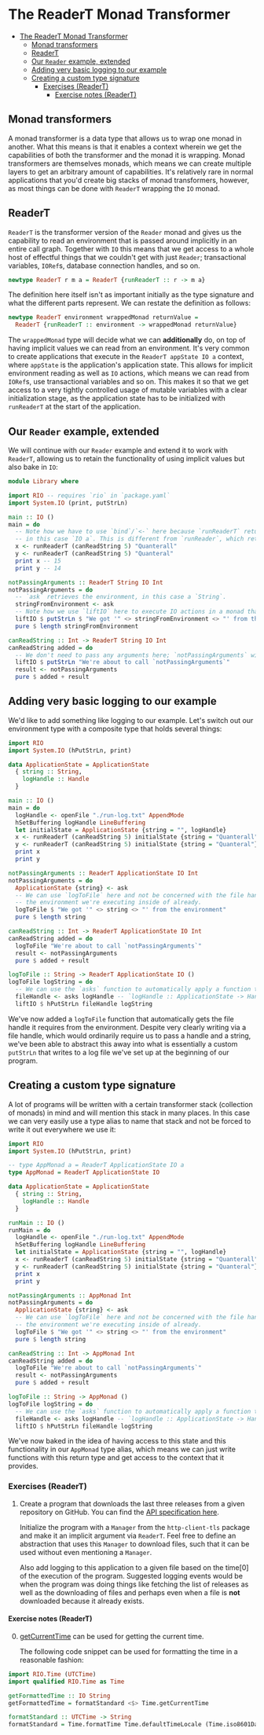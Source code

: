 # The ReaderT Monad Transformer

- [The ReaderT Monad Transformer](#the-readert-monad-transformer)
  - [Monad transformers](#monad-transformers)
  - [ReaderT](#readert)
  - [Our `Reader` example, extended](#our-reader-example-extended)
  - [Adding very basic logging to our example](#adding-very-basic-logging-to-our-example)
  - [Creating a custom type signature](#creating-a-custom-type-signature)
    - [Exercises (ReaderT)](#exercises-readert)
      - [Exercise notes (ReaderT)](#exercise-notes-readert)

## Monad transformers

A monad transformer is a data type that allows us to wrap one monad in another. What this means is
that it enables a context wherein we get the capabilities of both the transformer and the monad it
is wrapping. Monad transformers are themselves monads, which means we can create multiple layers to
get an arbitrary amount of capabilities. It's relatively rare in normal applications that you'd
create big stacks of monad transformers, however, as most things can be done with `ReaderT` wrapping
the `IO` monad.

## ReaderT

`ReaderT` is the transformer version of the `Reader` monad and gives us the capability to read an
environment that is passed around implicitly in an entire call graph. Together with `IO` this means
that we get access to a whole host of effectful things that we couldn't get with just `Reader`;
transactional variables, `IORef`s, database connection handles, and so on.

```haskell
newtype ReaderT r m a = ReaderT {runReaderT :: r -> m a}
```

The definition here itself isn't as important initially as the type signature and what the different
parts represent. We can restate the definition as follows:

```haskell
newtype ReaderT environment wrappedMonad returnValue =
  ReaderT {runReaderT :: environment -> wrappedMonad returnValue}
```

The `wrappedMonad` type will decide what we can **additionally** do, on top of having implicit
values we can read from an environment. It's very common to create applications that execute in the
`ReaderT appState IO a` context, where `appState` is the application's application state. This
allows for implicit environment reading as well as `IO` actions, which means we can read from
`IORef`s, use transactional variables and so on. This makes it so that we get access to a very
tightly controlled usage of mutable variables with a clear initialization stage, as the application
state has to be initialized with `runReaderT` at the start of the application.

## Our `Reader` example, extended

We will continue with our `Reader` example and extend it to work with `ReaderT`, allowing us to
retain the functionality of using implicit values but also bake in `IO`:

```haskell
module Library where

import RIO -- requires `rio` in `package.yaml`
import System.IO (print, putStrLn)

main :: IO ()
main = do
  -- Note how we have to use `bind`/`<-` here because `runReaderT` returns a value of type `m a`,
  -- in this case `IO a`. This is different from `runReader`, which returns just `a`.
  x <- runReaderT (canReadString 5) "Quanterall"
  y <- runReaderT (canReadString 5) "Quanteral"
  print x -- 15
  print y -- 14

notPassingArguments :: ReaderT String IO Int
notPassingArguments = do
  -- `ask` retrieves the environment, in this case a `String`.
  stringFromEnvironment <- ask
  -- Note how we use `liftIO` here to execute IO actions in a monad that contains `IO`.
  liftIO $ putStrLn $ "We got '" <> stringFromEnvironment <> "' from the environment"
  pure $ length stringFromEnvironment

canReadString :: Int -> ReaderT String IO Int
canReadString added = do
  -- We don't need to pass any arguments here; `notPassingArguments` will read the environment.
  liftIO $ putStrLn "We're about to call `notPassingArguments`"
  result <- notPassingArguments
  pure $ added + result
```

## Adding very basic logging to our example

We'd like to add something like logging to our example. Let's switch out our environment type with
a composite type that holds several things:

```haskell
import RIO
import System.IO (hPutStrLn, print)

data ApplicationState = ApplicationState
  { string :: String,
    logHandle :: Handle
  }

main :: IO ()
main = do
  logHandle <- openFile "./run-log.txt" AppendMode
  hSetBuffering logHandle LineBuffering
  let initialState = ApplicationState {string = "", logHandle}
  x <- runReaderT (canReadString 5) initialState {string = "Quanterall"}
  y <- runReaderT (canReadString 5) initialState {string = "Quanteral"}
  print x
  print y

notPassingArguments :: ReaderT ApplicationState IO Int
notPassingArguments = do
  ApplicationState {string} <- ask
  -- We can use `logToFile` here and not be concerned with the file handle because we know it's in
  -- the environment we're executing inside of already.
  logToFile $ "We got '" <> string <> "' from the environment"
  pure $ length string

canReadString :: Int -> ReaderT ApplicationState IO Int
canReadString added = do
  logToFile "We're about to call `notPassingArguments`"
  result <- notPassingArguments
  pure $ added + result

logToFile :: String -> ReaderT ApplicationState IO ()
logToFile logString = do
  -- We can use the `asks` function to automatically apply a function to the environment
  fileHandle <- asks logHandle -- `logHandle :: ApplicationState -> Handle`
  liftIO $ hPutStrLn fileHandle logString
```

We've now added a `logToFile` function that automatically gets the file handle it requires from the
environment. Despite very clearly writing via a file handle, which would ordinarily require us to
pass a handle and a string, we've been able to abstract this away into what is essentially a custom
`putStrLn` that writes to a log file we've set up at the beginning of our program.

## Creating a custom type signature

A lot of programs will be written with a certain transformer stack (collection of monads) in mind
and will mention this stack in many places. In this case we can very easily use a type alias to name
that stack and not be forced to write it out everywhere we use it:

```haskell
import RIO
import System.IO (hPutStrLn, print)

-- type AppMonad a = ReaderT ApplicationState IO a
type AppMonad = ReaderT ApplicationState IO

data ApplicationState = ApplicationState
  { string :: String,
    logHandle :: Handle
  }

runMain :: IO ()
runMain = do
  logHandle <- openFile "./run-log.txt" AppendMode
  hSetBuffering logHandle LineBuffering
  let initialState = ApplicationState {string = "", logHandle}
  x <- runReaderT (canReadString 5) initialState {string = "Quanterall"}
  y <- runReaderT (canReadString 5) initialState {string = "Quanteral"}
  print x
  print y

notPassingArguments :: AppMonad Int
notPassingArguments = do
  ApplicationState {string} <- ask
  -- We can use `logToFile` here and not be concerned with the file handle because we know it's in
  -- the environment we're executing inside of already.
  logToFile $ "We got '" <> string <> "' from the environment"
  pure $ length string

canReadString :: Int -> AppMonad Int
canReadString added = do
  logToFile "We're about to call `notPassingArguments`"
  result <- notPassingArguments
  pure $ added + result

logToFile :: String -> AppMonad ()
logToFile logString = do
  -- We can use the `asks` function to automatically apply a function to the environment
  fileHandle <- asks logHandle -- `logHandle :: ApplicationState -> Handle`
  liftIO $ hPutStrLn fileHandle logString
```

We've now baked in the idea of having access to this state and this functionality in our `AppMonad`
type alias, which means we can just write functions with this return type and get access to the
context that it provides.

### Exercises (ReaderT)

1. Create a program that downloads the last three releases from a given repository on GitHub. You
   can find the [API specification here](https://docs.github.com/en/rest/reference/repos#releases).

   Initialize the program with a `Manager` from the `http-client-tls` package and make it an
   implicit argument via `ReaderT`. Feel free to define an abstraction that uses this `Manager` to
   download files, such that it can be used without even mentioning a `Manager`.

   Also add logging to this application to a given file based on the time[0] of the execution of the
   program. Suggested logging events would be when the program was doing things like fetching the
   list of releases as well as the downloading of files and perhaps even when a file is **not**
   downloaded because it already exists.

#### Exercise notes (ReaderT)

0. [getCurrentTime](https://hackage.haskell.org/package/rio-0.1.21.0/docs/RIO-Time.html#v:getCurrentTime)
   can be used for getting the current time.

   The following code snippet can be used for formatting the time in a reasonable fashion:

```haskell
import RIO.Time (UTCTime)
import qualified RIO.Time as Time

getFormattedTime :: IO String
getFormattedTime = formatStandard <$> Time.getCurrentTime

formatStandard :: UTCTime -> String
formatStandard = Time.formatTime Time.defaultTimeLocale (Time.iso8601DateFormat (Just "%H-%M-%S"))
```
